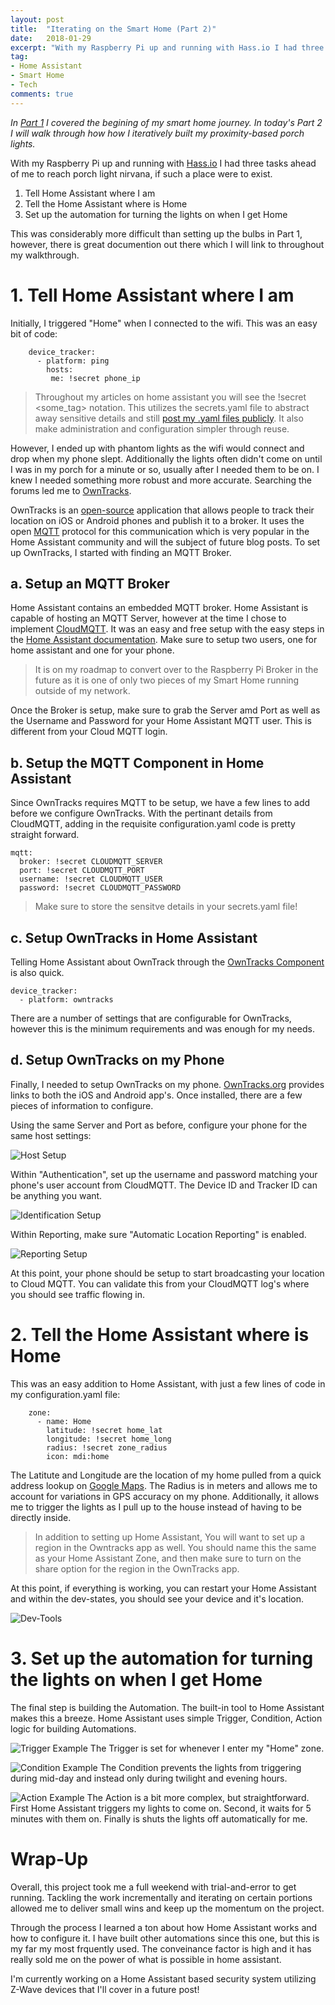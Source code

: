 ```yaml
---
layout: post
title:  "Iterating on the Smart Home (Part 2)"
date:   2018-01-29
excerpt: "With my Raspberry Pi up and running with Hass.io I had three tasks ahead of me to reach porch light nirvana, if such a place were to exist."
tag:
- Home Assistant
- Smart Home
- Tech
comments: true
---
```


_In [Part 1](https://pattertj.github.io/Iterating-On-the-Smart-Home-Part-One/) I covered the begining of my smart home journey. In today's Part 2 I will walk through how how I iteratively built my proximity-based porch lights._ 

With my Raspberry Pi up and running with [Hass.io](https://home-assistant.io/) I had three tasks ahead of me to reach porch light nirvana, if such a place were to exist.

1. Tell Home Assistant where I am
2. Tell the Home Assistant where is Home
3. Set up the automation for turning the lights on when I get Home

This was considerably more difficult than setting up the bulbs in Part 1, however, there is great documention out there which I will link to throughout my walkthrough.

# 1. Tell Home Assistant where I am

Initially, I triggered "Home" when I connected to the wifi. This was an easy bit of code:

```	
	device_tracker:
  	  - platform: ping
	    hosts:
 	     me: !secret phone_ip
```	

> Throughout my articles on home assistant you will see the !secret <some_tag> notation. This utilizes the secrets.yaml file to abstract away sensitive details and still [post my .yaml files publicly](https://github.com/pattertj/Home-Assistant-Configuration/blob/master/configuration.yaml). It also make administration and configuration simpler through reuse.

However, I ended up with phantom lights as the wifi would connect and drop when my phone slept. Additionally the lights often didn't come on until I was in my porch for a minute or so, usually after I needed them to be on. I knew I needed something more robust and more accurate. Searching the forums led me to [OwnTracks](http://owntracks.org/).

OwnTracks is an [open-source](https://github.com/owntracks/owntracks) application that allows people to track their location on iOS or Android phones and publish it to a broker. It uses the open [MQTT](http://mqtt.org/) protocol for this communication which is very popular in the Home Assistant community and will the subject of future blog posts. To set up OwnTracks, I started with finding an MQTT Broker.

## a. Setup an MQTT Broker

Home Assistant contains an embedded MQTT broker. Home Assistant is capable of hosting an MQTT Server, however at the time I chose to implement [CloudMQTT](https://www.cloudmqtt.com/). It was an easy and free setup with the easy steps in the [Home Assistant documentation](https://home-assistant.io/docs/mqtt/broker/). Make sure to setup two users, one for home assistant and one for your phone.

> It is on my roadmap to convert over to the Raspberry Pi Broker in the future as it is one of only two pieces of my Smart Home running outside of my network.

Once the Broker is setup, make sure to grab the Server amd Port as well as the Username and Password for your Home Assistant MQTT user. This is different from your Cloud MQTT login.

## b. Setup the MQTT Component in Home Assistant

Since OwnTracks requires MQTT to be setup, we have a few lines to add before we configure OwnTracks. With the pertinant details from CloudMQTT, adding in the requisite configuration.yaml code is pretty straight forward.

```
mqtt:
  broker: !secret CLOUDMQTT_SERVER
  port: !secret CLOUDMQTT_PORT
  username: !secret CLOUDMQTT_USER
  password: !secret CLOUDMQTT_PASSWORD
```

> Make sure to store the sensitve details in your secrets.yaml file!

## c. Setup OwnTracks in Home Assistant

Telling Home Assistant about OwnTrack through the [OwnTracks Component](https://home-assistant.io/components/device_tracker.owntracks/) is also quick.

```
device_tracker:
  - platform: owntracks
```

There are a number of settings that are configurable for OwnTracks, however this is the minimum requirements and was enough for my needs.

## d. Setup OwnTracks on my Phone

Finally, I needed to setup OwnTracks on my phone. [OwnTracks.org](http://owntracks.org/) provides links to both the iOS and Android app's. Once installed, there are a few pieces of information to configure.

Using the same Server and Port as before, configure your phone for the same host settings:

![Host Setup](/assets/img/SmartHomePart2/host.png)
    
Within "Authentication",  set up the username and password matching your phone's user account from CloudMQTT. The Device ID and Tracker ID can be anything you want.

![Identification Setup](/assets/img/SmartHomePart2/identifcation.png)
    
Within Reporting, make sure "Automatic Location Reporting" is enabled.

![Reporting Setup](/assets/img/SmartHomePart2/reporting.png)
    
At this point, your phone should be setup to start broadcasting your location to Cloud MQTT. You can validate this from your CloudMQTT log's where you should see traffic flowing in.

# 2. Tell the Home Assistant where is Home

This was an easy addition to Home Assistant, with just a few lines of code in my configuration.yaml file:

```	
    zone:
      - name: Home
        latitude: !secret home_lat
        longitude: !secret home_long
        radius: !secret zone_radius
        icon: mdi:home
```	

The Latitute and Longitude are the location of my home pulled from a quick address lookup on [Google Maps](https://www.google.com/maps). The Radius is in meters and allows me to account for variations in GPS accuracy on my phone. Additionally, it allows me to trigger the lights as I pull up to the house instead of having to be directly inside.

> In addition to setting up Home Assistant, You will want to set up a region in the Owntracks app as well. You should name this the same as your Home Assistant Zone, and then make sure to turn on the share option for the region in the OwnTracks app.

At this point, if everything is working, you can restart your Home Assistant and within the dev-states, you should see your device and it's location.

![Dev-Tools](/assets/img/SmartHomePart2/dev-tools.PNG)

# 3. Set up the automation for turning the lights on when I get Home

The final step is building the Automation. The built-in tool to Home Assistant makes this a breeze. Home Assistant uses simple Trigger, Condition, Action logic for building Automations.

![Trigger Example](/assets/img/SmartHomePart2/trigger.PNG)
The Trigger is set for whenever I enter my "Home" zone.

![Condition Example](/assets/img/SmartHomePart2/conditions.PNG)
The Condition prevents the lights from triggering during mid-day and instead only during twilight and evening hours.

![Action Example](/assets/img/SmartHomePart2/actions.PNG)
The Action is a bit more complex, but straightforward. First Home Assistant triggers my lights to come on. Second, it waits for 5 minutes with them on. Finally is shuts the lights off automatically for me.

# Wrap-Up

Overall, this project took me a full weekend with trial-and-error to get running. Tackling the work incrementally and iterating on certain portions allowed me to deliver small wins and keep up the momentum on the project. 

Through the process I learned a ton about how Home Assistant works and how to configure it. I have built other automations since this one, but this is my far my most frquently used. The conveinance factor is high and it has really sold me on the power of what is possible in home assistant.

I'm currently working on a Home Assistant based security system utilizing Z-Wave devices that I'll cover in a future post!
